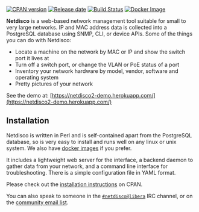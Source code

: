 [![CPAN version](https://badge.fury.io/pl/App-Netdisco.svg)](https://metacpan.org/pod/App::Netdisco)
[![Release date](https://img.shields.io/github/release-date/netdisco/netdisco.svg?label=released)](https://metacpan.org/pod/App::Netdisco)
[![Build Status](https://travis-ci.org/netdisco/netdisco.svg?branch=master)](https://travis-ci.org/netdisco/netdisco)
[![Docker Image](https://img.shields.io/badge/docker%20images-ready-blue.svg)](https://store.docker.com/community/images/netdisco/netdisco)

**Netdisco** is a web-based network management tool suitable for small to very large networks. IP and MAC address data is collected into a PostgreSQL database using SNMP, CLI, or device APIs. Some of the things you can do with Netdisco:

* Locate a machine on the network by MAC or IP and show the switch port it lives at
* Turn off a switch port, or change the VLAN or PoE status of a port
* Inventory your network hardware by model, vendor, software and operating system
* Pretty pictures of your network

See the demo at: [https://netdisco2-demo.herokuapp.com/](https://netdisco2-demo.herokuapp.com/)

##  Installation

Netdisco is written in Perl and is self-contained apart from the PostgreSQL database, so is very easy to install and runs well on any linux or unix system. We also have [docker images](https://store.docker.com/community/images/netdisco/netdisco) if you prefer.

It includes a lightweight web server for the interface, a backend daemon to gather data from your network, and a command line interface for troubleshooting. There is a simple configuration file in YAML format.

Please check out the [installation instructions](https://metacpan.org/pod/App::Netdisco) on CPAN.

You can also speak to someone in the [`#netdisco@libera`](https://kiwiirc.com/nextclient/irc.libera.chat/) IRC channel, or on the [community email list](https://lists.sourceforge.net/lists/listinfo/netdisco-users).

